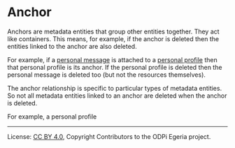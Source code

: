 <!-- SPDX-License-Identifier: CC-BY-4.0 -->
<!-- Copyright Contributors to the ODPi Egeria project. -->

# Anchor

Anchors are metadata entities that group other entities together.
They act like containers.  This means, for example, if the anchor is deleted then
the entities linked to the anchor are also deleted.

For example, if a [personal message](../../community-profile/docs/concepts/personal-message.md) is attached to
a [personal profile](../../community-profile/docs/concepts/personal-profile.md) then that personal profile is its anchor.
If the personal profile is deleted then the personal message is deleted too (but not the resources themselves).

The anchor relationship is specific to particular types of metadata entities.
So not all metadata entities linked to an anchor are deleted when the anchor is deleted.

For example, a personal profile 



----
License: [CC BY 4.0](https://creativecommons.org/licenses/by/4.0/),
Copyright Contributors to the ODPi Egeria project.